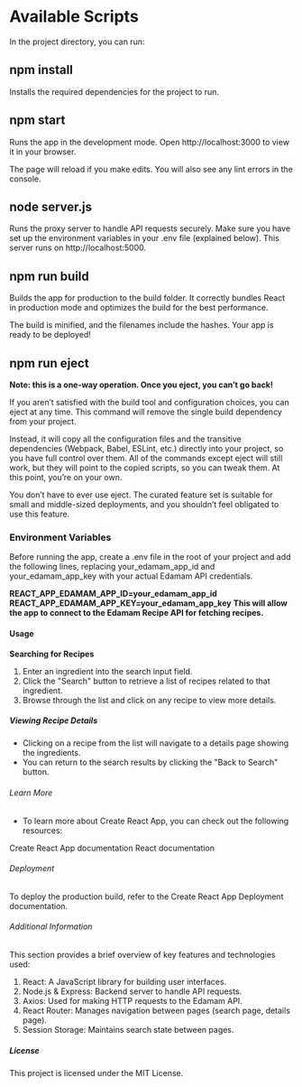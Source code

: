 # Available Scripts
In the project directory, you can run:

## npm install
Installs the required dependencies for the project to run.

## npm start
Runs the app in the development mode.
Open http://localhost:3000 to view it in your browser.

The page will reload if you make edits.
You will also see any lint errors in the console.

## node server.js
Runs the proxy server to handle API requests securely.
Make sure you have set up the environment variables in your .env file (explained below).
This server runs on http://localhost:5000.

## npm run build
Builds the app for production to the build folder.
It correctly bundles React in production mode and optimizes the build for the best performance.

The build is minified, and the filenames include the hashes.
Your app is ready to be deployed!

## npm run eject

**Note: this is a one-way operation. Once you eject, you can’t go back!**

If you aren’t satisfied with the build tool and configuration choices, you can eject at any time. This command will remove the single build dependency from your project.

Instead, it will copy all the configuration files and the transitive dependencies (Webpack, Babel, ESLint, etc.) directly into your project, so you have full control over them. All of the commands except eject will still work, but they will point to the copied scripts, so you can tweak them. At this point, you’re on your own.

You don’t have to ever use eject. The curated feature set is suitable for small and middle-sized deployments, and you shouldn’t feel obligated to use this feature.

### Environment Variables
Before running the app, create a .env file in the root of your project and add the following lines, replacing your_edamam_app_id and your_edamam_app_key with your actual Edamam API credentials.

**REACT_APP_EDAMAM_APP_ID=your_edamam_app_id**
**REACT_APP_EDAMAM_APP_KEY=your_edamam_app_key**
**This will allow the app to connect to the Edamam Recipe API for fetching recipes.**

#### Usage
**Searching for Recipes**
 1. Enter an ingredient into the search input field.
 2. Click the "Search" button to retrieve a list of recipes related to that ingredient.
 3. Browse through the list and click on any recipe to view more details.

##### Viewing Recipe Details
 + Clicking on a recipe from the list will navigate to a details page showing the ingredients.
 + You can return to the search results by clicking the "Back to Search" button.

###### Learn More
 + To learn more about Create React App, you can check out the following resources:

Create React App documentation
React documentation

###### Deployment
To deploy the production build, refer to the Create React App Deployment documentation.

###### Additional Information
This section provides a brief overview of key features and technologies used:

 1. React: A JavaScript library for building user interfaces.
 2. Node.js & Express: Backend server to handle API requests.
 3. Axios: Used for making HTTP requests to the Edamam API.
 4. React Router: Manages navigation between pages (search page, details page).
 5. Session Storage: Maintains search state between pages.

##### License
This project is licensed under the MIT License.

